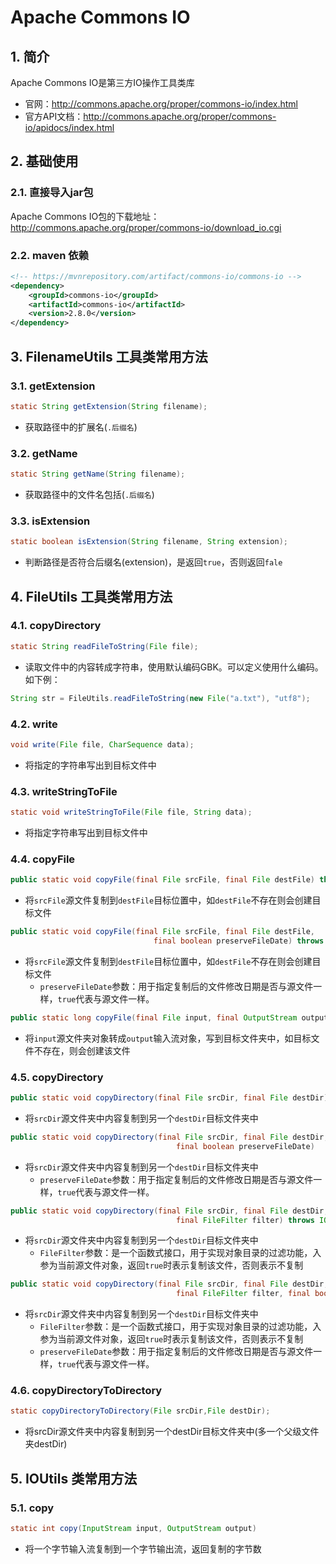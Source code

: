 # Apache Commons IO

## 1. 简介

Apache Commons IO是第三方IO操作工具类库

- 官网：http://commons.apache.org/proper/commons-io/index.html
- 官方API文档：http://commons.apache.org/proper/commons-io/apidocs/index.html

## 2. 基础使用

### 2.1. 直接导入jar包

Apache Commons IO包的下载地址：http://commons.apache.org/proper/commons-io/download_io.cgi

### 2.2. maven 依赖

```xml
<!-- https://mvnrepository.com/artifact/commons-io/commons-io -->
<dependency>
    <groupId>commons-io</groupId>
    <artifactId>commons-io</artifactId>
    <version>2.8.0</version>
</dependency>
```

## 3. FilenameUtils 工具类常用方法

### 3.1. getExtension

```java
static String getExtension(String filename);
```

- 获取路径中的扩展名(`.后缀名`)

### 3.2. getName

```java
static String getName(String filename);
```

- 获取路径中的文件名包括(`.后缀名`)

### 3.3. isExtension

```java
static boolean isExtension(String filename, String extension);
```

- 判断路径是否符合后缀名(extension)，是返回`true`，否则返回`fale`

## 4. FileUtils 工具类常用方法

### 4.1. copyDirectory

```java
static String readFileToString(File file);
```

- 读取文件中的内容转成字符串，使用默认编码GBK。可以定义使用什么编码。如下例：

```java
String str = FileUtils.readFileToString(new File("a.txt"), "utf8");
```

### 4.2. write

```java
void write(File file, CharSequence data);
```

- 将指定的字符串写出到目标文件中

### 4.3. writeStringToFile

```java
static void writeStringToFile(File file, String data);
```

- 将指定字符串写出到目标文件中

### 4.4. copyFile

```java
public static void copyFile(final File srcFile, final File destFile) throws IOException
```

- 将`srcFile`源文件复制到`destFile`目标位置中，如`destFile`不存在则会创建目标文件

```java
public static void copyFile(final File srcFile, final File destFile,
                                final boolean preserveFileDate) throws IOException
```

- 将`srcFile`源文件复制到`destFile`目标位置中，如`destFile`不存在则会创建目标文件
    - `preserveFileDate`参数：用于指定复制后的文件修改日期是否与源文件一样，`true`代表与源文件一样。

```java
public static long copyFile(final File input, final OutputStream output) throws IOException
```

- 将`input`源文件夹对象转成`output`输入流对象，写到目标文件夹中，如目标文件不存在，则会创建该文件

### 4.5. copyDirectory

```java
public static void copyDirectory(final File srcDir, final File destDir) throws IOException
```

- 将`srcDir`源文件夹中内容复制到另一个`destDir`目标文件夹中

```java
public static void copyDirectory(final File srcDir, final File destDir,
                                     final boolean preserveFileDate)
```

- 将`srcDir`源文件夹中内容复制到另一个`destDir`目标文件夹中
    - `preserveFileDate`参数：用于指定复制后的文件修改日期是否与源文件一样，`true`代表与源文件一样。

```java
public static void copyDirectory(final File srcDir, final File destDir,
                                     final FileFilter filter) throws IOException
```

- 将`srcDir`源文件夹中内容复制到另一个`destDir`目标文件夹中
    - `FileFilter`参数：是一个函数式接口，用于实现对象目录的过滤功能，入参为当前源文件对象，返回`true`时表示复制该文件，否则表示不复制

```java
public static void copyDirectory(final File srcDir, final File destDir,
                                     final FileFilter filter, final boolean preserveFileDate) throws IOException
```

- 将`srcDir`源文件夹中内容复制到另一个`destDir`目标文件夹中
    - `FileFilter`参数：是一个函数式接口，用于实现对象目录的过滤功能，入参为当前源文件对象，返回`true`时表示复制该文件，否则表示不复制
    - `preserveFileDate`参数：用于指定复制后的文件修改日期是否与源文件一样，`true`代表与源文件一样。

### 4.6. copyDirectoryToDirectory

```java
static copyDirectoryToDirectory(File srcDir,File destDir);
```

- 将srcDir源文件夹中内容复制到另一个destDir目标文件夹中(多一个父级文件夹destDir)

## 5. IOUtils 类常用方法

### 5.1. copy

```java
static int copy(InputStream input, OutputStream output)
```

- 将一个字节输入流复制到一个字节输出流，返回复制的字节数

